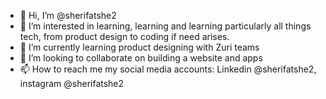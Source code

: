 - 👋 Hi, I’m @sherifatshe2
- 👀 I’m interested in learning, learning and learning particularly all things tech, from product design to coding if need arises.
- 🌱 I’m currently learning product designing with Zuri teams
- 💞️ I’m looking to collaborate on building a website and apps
- 📫 How to reach me my social media accounts: Linkedin @sherifatshe2, instagram @sherifatshe2

<!---
sherifatshe2/sherifatshe2 is a ✨ special ✨ repository because its `README.md` (this file) appears on your GitHub profile.
You can click the Preview link to take a look at your changes.
--->

